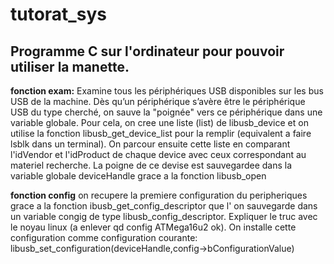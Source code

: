 # tutorat_sys

## Programme C sur l'ordinateur pour pouvoir utiliser la manette.

**fonction exam:**
Examine tous les périphériques USB disponibles sur les bus USB de la machine. Dès qu’un périphérique s’avère être le périphérique USB du type cherché, on sauve la "poignée" vers ce périphérique dans une variable globale.
Pour cela, on cree une liste (list) de libusb_device et on utilise la fonction libusb_get_device_list pour la remplir (equivalent a faire lsblk dans un terminal).
On parcour ensuite cette liste en comparant l'idVendor et l'idProduct de chaque device avec ceux correspondant au materiel recherche. La poigne de ce devise est sauvegardee dans la variable globale deviceHandle grace a la fonction libusb_open

**fonction config**
on recupere la premiere configuration du peripheriques grace a la fonction ibusb_get_config_descriptor que l' on sauvegarde dans un variable congig de type libusb_config_descriptor.
Expliquer le truc avec le noyau linux (a enlever qd config ATMega16u2 ok).
On installe cette configuration comme configuration courante: libusb_set_configuration(deviceHandle,config->bConfigurationValue)
